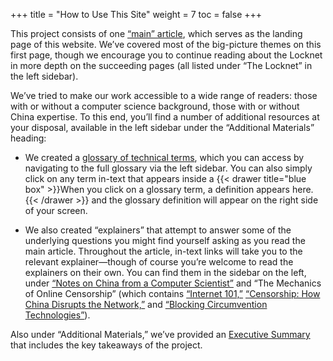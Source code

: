 +++
title = "How to Use This Site"
weight = 7
toc = false
+++

This project consists of one [“main” article](/the-locknet/intro/), which serves as the landing page of this website. We’ve covered most of the big-picture themes on this first page, though we encourage you to continue reading about the Locknet in more depth on the succeeding pages (all listed under “The Locknet” in the left sidebar).

We’ve tried to make our work accessible to a wide range of readers: those with or without a computer science background, those with or without China expertise. To this end, you’ll find a number of additional resources at your disposal, available in the left sidebar under the “Additional Materials” heading:

- We created a [glossary of technical terms](/additional-materials/glossary/), which you can access by navigating to the full glossary via the left sidebar. You can also simply click on any term in-text that appears inside a {{< drawer title="blue box" >}}When you click on a glossary term, a definition appears here.{{< /drawer >}} and the glossary definition will appear on the right side of your screen. 

- We also created “explainers” that attempt to answer some of the underlying questions you might find yourself asking as you read the main article. Throughout the article, in-text links will take you to the relevant explainer—though of course you’re welcome to read the explainers on their own. You can find them in the sidebar on the left, under [“Notes on China from a Computer Scientist”](/additional-materials/notes-on-china/) and “The Mechanics of Online Censorship” (which contains [“Internet 101,”](/additional-materials/the-mechanics-of-online-censorship/internet-101/) [“Censorship: How China Disrupts the Network,”](/additional-materials/the-mechanics-of-online-censorship/censorship-how-china-disrupts-the-network/) and [“Blocking Circumvention Technologies”](/additional-materials/the-mechanics-of-online-censorship/blocking-circumvention-technologies/)).


Also under “Additional Materials,” we’ve provided an [Executive Summary](/additional-materials/executive-summary/) that includes the key takeaways of the project.